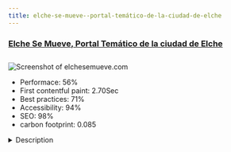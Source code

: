 ```yaml
---
title: elche-se-mueve--portal-temático-de-la-ciudad-de-elche
---
```


<div style="height: 3rem">
  <a href="https://elchesemueve.com"><h3>Elche Se Mueve, Portal Temático de la ciudad de Elche</h3></a>
</div>
<img loading="lazy" src="/images/thumbs/elchesemueve.com.jpg" alt="Screenshot of elchesemueve.com" />
<ul>
  <li>Performace: 56%</li>
  <li>
    First contentful paint:
    2.70Sec
  </li>
  <li>Best practices: 71%</li>
  <li>Accessibility: 94%</li>
  <li>SEO: 98%</li>
  <li>carbon footprint: 0.085</li>
</ul>
<details>
  <summary>Description</summary>
  <p>Personal project by Alberto Díaz, Elche Se Mueve, thematic portal of the city of Elche, a website to publicise Elche, its customs, culture, natural spaces and its two World Heritage Sites.
It also has a blog on technology, SEO, positioning, psychology, dessert recipes, Spanish orthography and much more.The site is developed in Joomla! 3.9 and its framework is Gantry 5.
The blog belongs to a third party extension, K2, and SEO to RSSeo Joomla!
The template is from InspireTheme, originally from travel and tourism, but has been modified in depth, changing the code and modules to my liking.
Extensions for comments and related articles are from third parties.</p>
</details>

